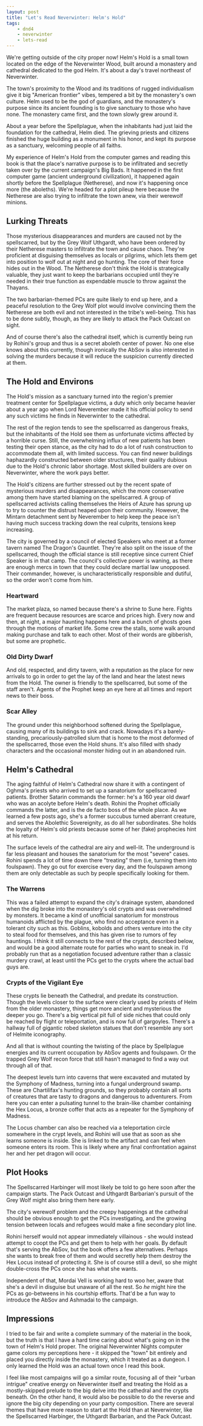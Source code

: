 ```yaml
---
layout: post
title: "Let's Read Neverwinter: Helm's Hold"
tags:
    - dnd4
    - neverwinter
    - lets-read
---
```



We're getting outside of the city proper now! Helm's Hold is a small town
located on the edge of the Neverwinter Wood, built around a monastery and
cathedral dedicated to the god Helm. It's about a day's travel northeast of
Neverwinter.

The town's proximity to the Wood and its traditions of rugged individualism give
it big "American frontier" vibes, tempered a bit by the monastery's own
culture. Helm used to be the god of guardians, and the monastery's purpose since
its ancient founding is to give sanctuary to those who have none. The monastery
came first, and the town slowly grew around it.

About a year before the Spellplague, when the inhabitants had just laid the
foundation for the cathedral, Helm died. The grieving priests and citizens
finished the huge building as a monument in his honor, and kept its purpose as a
sanctuary, welcoming people of all faiths.

My experience of Helm's Hold from the computer games and reading this book is
that the place's narrative purpose is to be infiltrated and secretly taken over
by the current campaign's Big Bads. It happened in the first computer game
(ancient underground civilization), it happened again shortly before the
Spellplague (Netherese), and now it's happening once more (the aboleths). We're
headed for a plot pileup here because the Netherese are also trying to
infiltrate the town anew, via their werewolf minions.

## Lurking Threats

Those mysterious disappearances and murders are caused not by the spellscarred,
but by the Grey Wolf Uthgardt, who have been ordered by their Netherese masters
to infiltrate the town and cause chaos. They're proficient at disguising
themselves as locals or pilgrims, which lets them get into position to wolf out
at night and go hunting. The core of their force hides out in the Wood. The
Netherese don't think the Hold is strategically valuable, they just want to keep
the barbarians occupied until they're needed in their true function as
expendable muscle to throw against the Thayans.

The two barbarian-themed PCs are quite likely to end up here, and a peaceful
resolution to the Grey Wolf plot would involve convincing them the Netherese are
both evil and not interested in the tribe's well-being. This has to be done
subtly, though, as they are likely to attack the Pack Outcast on sight.

And of course there's also the cathedral itself, which is currently being run by
Rohini's group and thus is a secret aboleth center of power. No one else knows
about this currently, though ironically the AbSov is also interested in solving
the murders because it will reduce the suspicion currently directed at them.

## The Hold and Environs

The Hold's mission as a sanctuary turned into the region's premier treatment
center for Spellplague victims, a duty which only became heavier about a year
ago when Lord Neverember made it his official policy to send any such victims he
finds in Neverwinter to the cathedral.

The rest of the region tends to see the spellscarred as dangerous freaks, but
the inhabitants of the Hold see them as unfortunate victims affected by a
horrible curse. Still, the overwhelming influx of new patients has been testing
their open stance, as the city had to do a lot of rush construction to
accommodate them all, with limited success. You can find newer buildings
haphazardly constructed between older structures, their quality dubious due to
the Hold's chronic labor shortage. Most skilled builders are over on
Neverwinter, where the work pays better.

The Hold's citizens are further stressed out by the recent spate of mysterious
murders and disappearances, which the more conservative among them have started
blaming on the spellscarred. A group of spellscarred activists calling
themselves the Heirs of Azure has sprung up to try to counter the distrust
heaped upon their community. However, the Mintarn detachment sent by Neverember
to help keep the peace isn't having much success tracking down the real
culprits, tensions keep increasing.

The city is governed by a council of elected Speakers who meet at a former
tavern named The Dragon's Gauntlet. They're also split on the issue of the
spellscarred, though the official stance is still receptive since current Chief
Speaker is in that camp. The council's collective power is waning, as there are
enough mercs in town that they could declare martial law unopposed. Their
commander, however, is uncharacteristically responsible and dutiful, so the
order won't come from him.

### Heartward

The market plaza, so named because there's a shrine to Sune here. Fights are
frequent because resources are scarce and prices high. Every now and then, at
night, a major haunting happens here and a bunch of ghosts goes through the
motions of market life. Some crew the stalls, some walk around making purchase
and talk to each other. Most of their words are gibberish, but some are
prophetic.

### Old Dirty Dwarf

And old, respected, and dirty tavern, with a reputation as the place for new
arrivals to go in order to get the lay of the land and hear the latest news from
the Hold. The owner is friendly to the spellscarred, but some of the staff
aren't. Agents of the Prophet keep an eye here at all times and report news to
their boss.

### Scar Alley

The ground under this neighborhood softened during the Spellplague, causing many
of its buildings to sink and crack. Nowadays it's a barely-standing,
precariously-patrolled slum that is home to the most deformed of the
spellscarred, those even the Hold shuns. It's also filled with shady characters
and the occasional monster hiding out in an abandoned ruin.

## Helm's Cathedral

The aging faithful of Helm's Cathedral now share it with a contingent of Oghma's
priests who arrived to set up a sanatorium for spellscarred patients. Brother
Satarin commands the former: he's a 160 year old dwarf who was an acolyte before
Helm's death. Rohini the Prophet officially commands the latter, and is the de
facto boss of the whole place. As we learned a few posts ago, she's a former
succubus turned aberrant creature, and serves the Abolethic Sovereignity, as do
all her subordinates. She holds the loyalty of Helm's old priests because some
of her (fake) prophecies hint at his return.

The surface levels of the cathedral are airy and well-lit. The underground is
far less pleasant and houses the sanatorium for the most "severe" cases. Rohini
spends a lot of time down there "treating" them (i.e, turning them into
foulspawn). They go out for exercise every day, and the foulspawn among them are
only detectable as such by people specifically looking for them.

### The Warrens

This was a failed attempt to expand the city's drainage system, abandoned when
the dig broke into the monastery's old crypts and was overwhelmed by
monsters. It became a kind of unofficial sanatorium for monstrous humanoids
afflicted by the plague, who find no acceptance even in a tolerant city such as
this. Goblins, kobolds and others venture into the city to steal food for
themselves, and this has given rise to rumors of fey hauntings. I think it still
connects to the rest of the crypts, described below, and would be a good
alternate route for parties who want to sneak in. I'd probably run that as a
negotiation focused adventure rather than a classic murdery crawl, at least
until the PCs get to the crypts where the actual bad guys are.

### Crypts of the Vigilant Eye

These crypts lie beneath the Cathedral, and predate its construction. Though the
levels closer to the surface were clearly used by priests of Helm from the older
monastery, things get more ancient and mysterious the deeper you go. There's a
big vertical pit full of side niches that could only be reached by flight or
teleportation, and is now full of gargoyles. There's a hallway full of gigantic
robed skeleton statues that don't resemble any sort of Helmite iconography.

And all that is without counting the twisting of the place by Spellplague
energies and its current occupation by AbSov agents and foulspawn. Or the
trapped Grey Wolf recon force that still hasn't managed to find a way out
through all of that.

The deepest levels turn into caverns that were excavated and mutated by the
Symphony of Madness, turning into a fungal underground swamp. These are
Chartilifax's hunting grounds, so they probably contain all sorts of creatures
that are tasty to dragons and dangerous to adventurers. From here you can enter
a pulsating tunnel to the brain-like chamber containing the Hex Locus, a bronze
coffer that acts as a repeater for the Symphony of Madness.

The Locus chamber can also be reached via a teleportation circle somewhere in
the crypt levels, and Rohini will use that as soon as she learns someone is
inside. She is linked to the artifact and can feel when someone enters its
room. This is likely where any final confrontation against her and her pet
dragon will occur.

## Plot Hooks

The Spellscarred Harbinger will most likely be told to go here soon after the
campaign starts. The Pack Outcast and Uthgardt Barbarian's pursuit of the Grey
Wolf might also bring them here early.

The city's werewolf problem and the creepy happenings at the cathedral should be
obvious enough to get the PCs investigating, and the growing tension between
locals and refugees would make a fine secondary plot line.

Rohini herself would not appear immediately villainous - she would instead
attempt to coopt the PCs and get them to help with her goals. By default that's
serving the AbSov, but the book offers a few alternatives. Perhaps she wants to
break free of them and would secretly help them destroy the Hex Locus instead of
protecting it. She is of course still a devil, so she might double-cross the PCs
once she has what she wants.

Independent of that, Mordai Vell is working hard to woo her, aware that she's a
devil in disguise but unaware of all the rest. So _he_ might hire the PCs as
go-betweens in his courtship efforts. That'd be a fun way to introduce the AbSov
and Ashmadai to the campaign.

## Impressions

I tried to be fair and write a complete summary of the material in the book, but
the truth is that I have a hard time caring about what's going on in the town of
Helm's Hold proper. The original Neverwinter Nights computer game colors my
perceptions here - it skipped the "town" bit entirely and placed you directly
inside the monastery, which it treated as a dungeon. I only learned the Hold was
an actual town once I read this book.

I feel like most campaigns will go a similar route, focusing all of their "urban
intrigue" creative energy on Neverwinter itself and treating the Hold as a
mostly-skipped prelude to the big delve into the cathedral and the crypts
beneath. On the other hand, it would also be possible to do the reverse and
ignore the big city depending on your party composition. There are several
themes that have more reason to start at the Hold than at Neverwinter, like the
Spellscarred Harbinger, the Uthgardt Barbarian, and the Pack Outcast.
